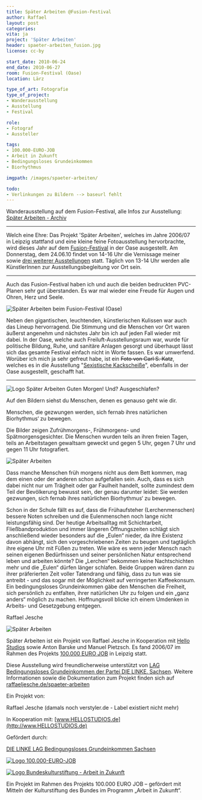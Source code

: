 ```yaml
---
title: Später Arbeiten @Fusion-Festival
author: Raffael
layout: post
categories:
vita: ja
project: 'Später Arbeiten'
header: spaeter-arbeiten_fusion.jpg
license: cc-by

start_date: 2010-06-24
end_date: 2010-06-27
room: Fusion-Festival (Oase)
location: Lärz

type_of_art: Fotografie
type_of_project:
- Wanderausstellung
- Ausstellung
- Festival

role:
- Fotograf
- Aussteller

tags:
- 100.000-EURO-JOB
- Arbeit in Zukunft
- Bedingungsloses Grundeinkommen
- Biorhythmus

imgpath: /images/spaeter-arbeiten/

todo:
- Verlinkungen zu Bildern --> baseurl fehlt
---
```


Wanderausstellung auf dem Fusion-Festival, 
alle Infos zur Ausstellung: [Später Arbeiten - Archiv](/archiv/spaeter-arbeiten)

<!--more-->
----

Welch eine Ehre: Das Projekt 'Später Arbeiten', welches im Jahre 2006/07 in Leipzig stattfand und eine kleine feine Fotoausstellung hervorbrachte, wird dieses Jahr auf dem [Fusion-Festival][1] in der Oase ausgestellt. Am Donnerstag, dem 24.06.10 findet von 14-16 Uhr die Vernissage meiner sowie [drei weiterer Ausstellungen][2] statt. Täglich von 13-14 Uhr werden alle KünstlerInnen zur Ausstellungsbegleitung vor Ort sein.

-------

Auch das Fusion-Festival haben ich und auch die beiden bedruckten PVC-Planen sehr gut überstanden. Es war mal wieder eine Freude für Augen und Ohren, Herz und Seele.

![Später Arbeiten beim Fusion-Festival (Oase)]({{page.imgpath}}P1010902_spaeterarbeiten_fusion.jpg)

Neben den gigantischen, leuchtenden, künstlerischen Kulissen war auch das Lineup hervorragend. Die Stimmung und die Menschen vor Ort waren äußerst angenehm und nächstes Jahr bin ich auf jeden Fall wieder mit dabei. In der Oase, welche auch Freiluft-Ausstellungsraum war, wurde für politische Bildung, Ruhe, und sanitäre Anlagen gesorgt und überhaupt lässt sich das gesamte Festival einfach nicht in Worte fassen. Es war umwerfend. Worüber ich mich ja sehr gefreut habe, ist ein <del title="Link existiert nicht mehr">Foto von Carl S. Katz</del>, welches es in die Ausstellung "[Sexistische Kackscheiße](http://sexiststuff.blogsport.eu/stuff/)", ebenfalls in der Oase ausgestellt, geschafft hat.

--------------

![Logo Später Arbeiten]({{page.imgpath}}SPAETERARBEITEN.jpg)
Guten Morgen! Und? Ausgeschlafen?

Auf den Bildern siehst du Menschen, denen es genauso geht wie dir.

Menschen, die gezwungen werden, sich fernab ihres natürlichen Biorhythmus‘ zu bewegen.

Die Bilder zeigen Zufrühmorgens-, Frühmorgens- und Spätmorgensgesichter. Die Menschen wurden teils an ihren freien Tagen, teils an Arbeitstagen gewaltsam geweckt und gegen 5 Uhr, gegen 7 Uhr und gegen 11 Uhr fotografiert.

![Später Arbeiten]({{page.imgpath}}spaeter-arbeiten_a.jpg)

Dass manche Menschen früh morgens nicht aus dem Bett kommen, mag dem einen oder der anderen schon aufgefallen sein. Auch, dass es sich dabei nicht nur um Trägheit oder gar Faulheit handelt, sollte zumindest dem Teil der Bevölkerung bewusst sein, der genau darunter leidet: Sie werden gezwungen, sich fernab ihres natürlichen Biorhythmus‘ zu bewegen.

Schon in der Schule fällt es auf, dass die Frühaufsteher (Lerchenmenschen) bessere Noten schreiben und die Eulenmenschen noch lange nicht leistungsfähig sind. Der heutige Arbeitsalltag mit Schichtarbeit, Fließbandproduktion und immer längeren Öffnungszeiten schlägt sich anschließend wieder besonders auf die „Eulen“ nieder, da ihre Existenz davon abhängt, sich den vorgeschriebenen Zeiten zu beugen und tagtäglich ihre eigene Uhr mit Füßen zu treten. Wie wäre es wenn jeder Mensch nach seinen eigenen Bedürfnissen und seiner persönlichen Natur entsprechend leben und arbeiten könnte? Die „Lerchen“ bekommen keine Nachtschichten mehr und die „Eulen“ dürfen länger schlafen. Beide Gruppen wären dann zu ihrer präferierten Zeit voller Tatendrang und fähig, dass zu tun was sie antreibt - und das sogar mit der Möglichkeit auf verringerten Kaffeekonsum. Ein bedingungsloses Grundeinkommen gäbe den Menschen die Freiheit, sich persönlich zu entfalten, ihrer natürlichen Uhr zu folgen und ein „ganz anders“ möglich zu machen. Hoffnungsvoll blicke ich einem Umdenken in Arbeits- und Gesetzgebung entgegen.

Raffael Jesche

![Später Arbeiten]({{page.imgpath}}spaeter-arbeiten_b.jpg)

Später Arbeiten ist ein Projekt von Raffael Jesche in Kooperation mit [Hello Studios][3] sowie Anton Barske und Manuel Pietzsch. Es fand 2006/07 im Rahmen des Projekts [100.000 EURO JOB][4] in Leipzig statt.

Diese Ausstellung wird freundlicherweise unterstützt von [LAG Bedingungsloses Grundeinkommen der Partei DIE LINKE. Sachsen][5]. Weitere Informationen sowie die Dokumentation zum Projekt finden sich auf [raffaeljesche.de/spaeter-arbeiten][6]

Ein Projekt von:

Raffael Jesche (damals noch verstyler.de - Label existiert nicht mehr)

In Kooperation mit:
[www.HELLOSTUDIOS.de](http://www.HELLOSTUDIOS.de)

Gefördert durch:

[DIE LINKE LAG Bedingungsloses Grundeinkommen Sachsen](http://portal.dielinke-in-sachsen.de/partei.asp?mid=30&uid=135&iid=318)

[![Logo 100.000-EURO-JOB]({{page.imgpath}}p.gif)][4]

[![Logo Bundeskulturstiftung - Arbeit in Zukunft]({{page.imgpath}}bundeskulturstiftung.gif)][7]


Ein Projekt im Rahmen des Projekts 100.000 EURO JOB – gefördert mit Mitteln der Kulturstiftung des Bundes im Programm „Arbeit in Zukunft“.


 [1]: http://www.fusion-festival.de/
 [2]: http://www.fusion-festival.de/de/2010/programm/oase/ "Fusion-Programm in der Oase"
 [3]: http://hellostudios.de
 [4]: http://www.100.000-euro-job.de
 [5]: http://portal.dielinke-in-sachsen.de/partei.asp?mid=30&uid=135&iid=318
 [6]: http://raffaeljesche.de/spaeter-arbeiten
 [7]: http://www.kulturstiftung-des-bundes.de/cms/de/programme/arbeit_in_zukunft/